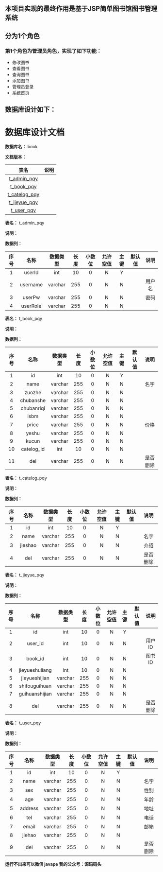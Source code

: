 ## 本项目实现的最终作用是基于JSP简单图书馆图书管理系统
## 分为1个角色
### 第1个角色为管理员角色，实现了如下功能：
 - 修改图书
 - 查看图书
 - 查询图书
 - 添加图书
 - 管理员登录
 - 系统首页
## 数据库设计如下：
# 数据库设计文档

**数据库名：** book

**文档版本：** 


| 表名                  | 说明       |
| :---: | :---: |
| [t_admin_pqy](#t_admin_pqy) |  |
| [t_book_pqy](#t_book_pqy) |  |
| [t_catelog_pqy](#t_catelog_pqy) |  |
| [t_jieyue_pqy](#t_jieyue_pqy) |  |
| [t_user_pqy](#t_user_pqy) |  |

**表名：** <a id="t_admin_pqy">t_admin_pqy</a>

**说明：** 

**数据列：**

| 序号 | 名称 | 数据类型 |  长度  | 小数位 | 允许空值 | 主键 | 默认值 | 说明 |
| :---: | :---: | :---: | :---: | :---: | :---: | :---: | :---: | :---: |
|  1   | userId |   int   | 10 |   0    |    N     |  Y   |       |   |
|  2   | username |   varchar   | 255 |   0    |    N     |  N   |       | 用户名  |
|  3   | userPw |   varchar   | 255 |   0    |    N     |  N   |       | 密码  |
|  4   | userRole |   varchar   | 255 |   0    |    N     |  N   |       |   |

**表名：** <a id="t_book_pqy">t_book_pqy</a>

**说明：** 

**数据列：**

| 序号 | 名称 | 数据类型 |  长度  | 小数位 | 允许空值 | 主键 | 默认值 | 说明 |
| :---: | :---: | :---: | :---: | :---: | :---: | :---: | :---: | :---: |
|  1   | id |   int   | 10 |   0    |    N     |  Y   |       |   |
|  2   | name |   varchar   | 255 |   0    |    N     |  N   |       | 名字  |
|  3   | zuozhe |   varchar   | 255 |   0    |    N     |  N   |       |   |
|  4   | chubanshe |   varchar   | 255 |   0    |    N     |  N   |       |   |
|  5   | chubanriqi |   varchar   | 255 |   0    |    N     |  N   |       |   |
|  6   | isbm |   varchar   | 255 |   0    |    N     |  N   |       |   |
|  7   | price |   varchar   | 255 |   0    |    N     |  N   |       | 价格  |
|  8   | yeshu |   varchar   | 255 |   0    |    N     |  N   |       |   |
|  9   | kucun |   varchar   | 255 |   0    |    N     |  N   |       |   |
|  10   | catelog_id |   int   | 10 |   0    |    N     |  N   |       |   |
|  11   | del |   varchar   | 255 |   0    |    N     |  N   |       | 是否删除  |

**表名：** <a id="t_catelog_pqy">t_catelog_pqy</a>

**说明：** 

**数据列：**

| 序号 | 名称 | 数据类型 |  长度  | 小数位 | 允许空值 | 主键 | 默认值 | 说明 |
| :---: | :---: | :---: | :---: | :---: | :---: | :---: | :---: | :---: |
|  1   | id |   int   | 10 |   0    |    N     |  Y   |       |   |
|  2   | name |   varchar   | 255 |   0    |    N     |  N   |       | 名字  |
|  3   | jieshao |   varchar   | 255 |   0    |    N     |  N   |       | 介绍  |
|  4   | del |   varchar   | 255 |   0    |    N     |  N   |       | 是否删除  |

**表名：** <a id="t_jieyue_pqy">t_jieyue_pqy</a>

**说明：** 

**数据列：**

| 序号 | 名称 | 数据类型 |  长度  | 小数位 | 允许空值 | 主键 | 默认值 | 说明 |
| :---: | :---: | :---: | :---: | :---: | :---: | :---: | :---: | :---: |
|  1   | id |   int   | 10 |   0    |    N     |  Y   |       |   |
|  2   | user_id |   int   | 10 |   0    |    N     |  N   |       | 用户ID  |
|  3   | book_id |   int   | 10 |   0    |    N     |  N   |       | 图书ID  |
|  4   | jieyueshuliang |   int   | 10 |   0    |    N     |  N   |       |   |
|  5   | jieyueshijian |   varchar   | 255 |   0    |    N     |  N   |       |   |
|  6   | shifouguihuan |   varchar   | 255 |   0    |    N     |  N   |       |   |
|  7   | guihuanshijian |   varchar   | 255 |   0    |    N     |  N   |       |   |
|  8   | del |   varchar   | 255 |   0    |    N     |  N   |       | 是否删除  |

**表名：** <a id="t_user_pqy">t_user_pqy</a>

**说明：** 

**数据列：**

| 序号 | 名称 | 数据类型 |  长度  | 小数位 | 允许空值 | 主键 | 默认值 | 说明 |
| :---: | :---: | :---: | :---: | :---: | :---: | :---: | :---: | :---: |
|  1   | id |   int   | 10 |   0    |    N     |  Y   |       |   |
|  2   | name |   varchar   | 255 |   0    |    N     |  N   |       | 名字  |
|  3   | sex |   varchar   | 255 |   0    |    N     |  N   |       | 性别  |
|  4   | age |   varchar   | 255 |   0    |    N     |  N   |       | 年龄  |
|  5   | address |   varchar   | 255 |   0    |    N     |  N   |       | 地址  |
|  6   | tel |   varchar   | 255 |   0    |    N     |  N   |       | 电话  |
|  7   | email |   varchar   | 255 |   0    |    N     |  N   |       | 邮箱  |
|  8   | jiehao |   varchar   | 255 |   0    |    N     |  N   |       |   |
|  9   | del |   varchar   | 255 |   0    |    N     |  N   |       | 是否删除  |

**运行不出来可以微信 javape 我的公众号：源码码头**
